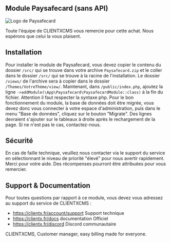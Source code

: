 ## Module Paysafecard (sans API)

![Logo de Paysafecard](https://www.sitesdeparissportifs.com/assets/images/paysafecard-logo.png "Logo de Paysafecard")

Toute l'équipe de CLIENTXCMS vous remercie pour cette achat. Nous espérons que celui la vous plaisent.

## Installation

Pour installer le module de Paysafecard, vous devez copier le contenu du dossier `/src/` qui se trouve dans votre archive `Paysafecard.zip` et le coller dans le dossier `/src/` qui se trouve à la racine de l'installation. Le dossier `/views/` de l'archive sera à copier dans le dossier `/Themes/VotreThème/view/`. Maintenant, dans `/public/index.php`, ajoutez la ligne `->addModule(\App\Paysafecard\PaysafecardModule::class)` à la fin du fichier. Attention il faut respecter la syntaxe php.
Pour le bon fonctionnement du module, la base de données doit être migrée, vous devez donc vous connecter à votre espace d'administration, puis dans le menu "Base de données", cliquez sur le bouton "Migrate". Des lignes devraient s'ajouter sur le tableaux à droite après le rechargement de la page. Si ne n'est pas le cas, contactez-nous.

## Sécurité

En cas de faille technique, veuillez nous contacter via le support du service en sélectionnant le niveau de priorité "élevé" pour nous avertir rapidement. Merci pour votre aide. Des récompenses pourront être attribuées pour vous remercier.

## Support & Documentation ##
Pour toutes questions par rapport à ce module, vous devez vous adressez au support du service de CLIENTXCMS :
- https://clientx.fr/account/support Support technique
- https://clientx.fr/docs documentation Officiel
- https://clientx.fr/discord Discord communautaire

CLIENTXCMS, Customer manager, easy billing made for everyone.